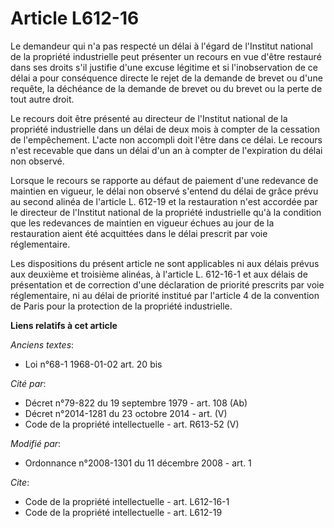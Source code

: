 # Article L612-16

Le demandeur qui n'a pas respecté un délai à l'égard de l'Institut national de la propriété industrielle peut présenter un
recours en vue d'être restauré dans ses droits s'il justifie d'une excuse légitime et si l'inobservation de ce délai a pour
conséquence directe le rejet de la demande de brevet ou d'une requête, la déchéance de la demande de brevet ou du brevet ou
la perte de tout autre droit. 

Le recours doit être présenté au directeur de l'Institut national de la propriété industrielle dans un délai de deux mois à
compter de la cessation de l'empêchement. L'acte non accompli doit l'être dans ce délai. Le recours n'est recevable que dans
un délai d'un an à compter de l'expiration du délai non observé. 

Lorsque le recours se rapporte au défaut de paiement d'une redevance de maintien en vigueur, le délai non observé s'entend du
délai de grâce prévu au second alinéa de l'article L. 612-19 et la restauration n'est accordée par le directeur de l'Institut
national de la propriété industrielle qu'à la condition que les redevances de maintien en vigueur échues au jour de la
restauration aient été acquittées dans le délai prescrit par voie réglementaire. 

Les dispositions du présent article ne sont applicables ni aux délais prévus aux deuxième et troisième alinéas, à l'article
L. 612-16-1 et aux délais de présentation et de correction d'une déclaration de priorité prescrits par voie réglementaire, ni
au délai de priorité institué par l'article 4 de la convention de Paris pour la protection de la propriété industrielle.

**Liens relatifs à cet article**

_Anciens textes_:

  - Loi n°68-1 1968-01-02 art. 20 bis

_Cité par_:

  - Décret n°79-822 du 19 septembre 1979 - art. 108 (Ab)
  - Décret n°2014-1281 du 23 octobre 2014 - art. (V)
  - Code de la propriété intellectuelle - art. R613-52 (V)

_Modifié par_:

  - Ordonnance n°2008-1301 du 11 décembre 2008 - art. 1

_Cite_:

  - Code de la propriété intellectuelle - art. L612-16-1
  - Code de la propriété intellectuelle - art. L612-19

